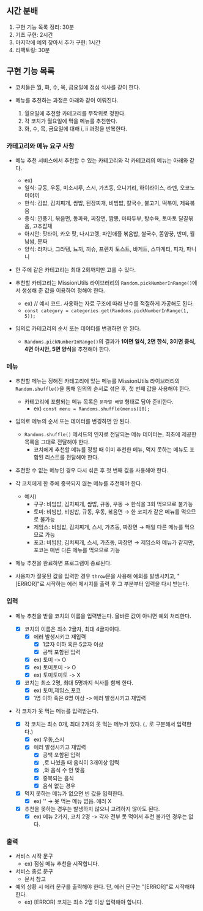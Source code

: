 ## 시간 분배

1. 구현 기능 목록 정리: 30분
2. 기초 구현: 2시간
3. 마지막에 예외 찾아서 추가 구현: 1시간
4. 리팩토링: 30분

## 구현 기능 목록

- 코치들은 월, 화, 수, 목, 금요일에 점심 식사를 같이 한다.
- 메뉴를 추천하는 과정은 아래와 같이 이뤄진다.

  1. 월요일에 추천할 카테고리를 무작위로 정한다.
  2. 각 코치가 월요일에 먹을 메뉴를 추천한다.
  3. 화, 수, 목, 금요일에 대해 i, ii 과정을 반복한다.

### 카테고리와 메뉴 요구 사항

- 메뉴 추천 서비스에서 추천할 수 있는 카테고리와 각 카테고리의 메뉴는 아래와 같다.

  - ex)
  - 일식: 규동, 우동, 미소시루, 스시, 가츠동, 오니기리, 하이라이스, 라멘, 오코노미야끼
  - 한식: 김밥, 김치찌개, 쌈밥, 된장찌개, 비빔밥, 칼국수, 불고기, 떡볶이, 제육볶음
  - 중식: 깐풍기, 볶음면, 동파육, 짜장면, 짬뽕, 마파두부, 탕수육, 토마토 달걀볶음, 고추잡채
  - 아시안: 팟타이, 카오 팟, 나시고렝, 파인애플 볶음밥, 쌀국수, 똠얌꿍, 반미, 월남쌈, 분짜
  - 양식: 라자냐, 그라탱, 뇨끼, 끼슈, 프렌치 토스트, 바게트, 스파게티, 피자, 파니니

- 한 주에 같은 카테고리는 최대 2회까지만 고를 수 있다.

- 추천할 카테고리는 MissionUtils 라이브러리의 `Random.pickNumberInRange()`에서 생성해 준 값을 이용하여 정해야 한다.
  - ex) // 예시 코드. 사용하는 자료 구조에 따라 난수를 적절하게 가공해도 된다.
  - `const category = categories.get(Randoms.pickNumberInRange(1, 5));`
- 임의로 카테고리의 순서 또는 데이터를 변경하면 안 된다.

  - `Randoms.pickNumberInRange()`의 결과가 **1이면 일식, 2면 한식, 3이면 중식, 4면 아시안, 5면 양식**을 추천해야 한다.

### 메뉴

- 추천할 메뉴는 정해진 카테고리에 있는 메뉴를 MissionUtils 라이브러리의 `Random.shuffle()`을 통해 임의의 순서로 섞은 후, 첫 번째 값을 사용해야 한다.

  - 카테고리에 포함되는 메뉴 목록은 `문자열 배열` 형태로 담아 준비한다.
    - ex) `const menu = Randoms.shuffle(menus)[0];`

- 임의로 메뉴의 순서 또는 데이터를 변경하면 안 된다.
  - `Randoms.shuffle()` 메서드의 인자로 전달되는 메뉴 데이터는, 최초에 제공한 목록을 그대로 전달해야 한다.
    - 코치에게 추천할 메뉴를 정할 때 이미 추천한 메뉴, 먹지 못하는 메뉴도 포함된 리스트를 전달해야 한다.
- 추천할 수 없는 메뉴인 경우 다시 섞은 후 첫 번째 값을 사용해야 한다.

- 각 코치에게 한 주에 중복되지 않는 메뉴를 추천해야 한다.
  - 예시)
    - 구구: 비빔밥, 김치찌개, 쌈밥, 규동, 우동 → 한식을 3회 먹으므로 불가능
    - 토미: 비빔밥, 비빔밥, 규동, 우동, 볶음면 → 한 코치가 같은 메뉴를 먹으므로 불가능
    - 제임스: 비빔밥, 김치찌개, 스시, 가츠동, 짜장면 → 매일 다른 메뉴를 먹으므로 가능
    - 포코: 비빔밥, 김치찌개, 스시, 가츠동, 짜장면 → 제임스와 메뉴가 같지만, 포코는 매번 다른 메뉴를 먹으므로 가능
- 메뉴 추천을 완료하면 프로그램이 종료된다.

- 사용자가 잘못된 값을 입력한 경우 `throw`문을 사용해 예외를 발생시키고, "[ERROR]"로 시작하는 에러 메시지를 출력 후 그 부분부터 입력을 다시 받는다.

### 입력

- 메뉴 추천을 받을 코치의 이름을 입력받는다. 올바른 값이 아니면 예외 처리한다.

  - [x] 코치의 이름은 최소 2글자, 최대 4글자이다.
    - [x] 에러 발생시키고 재입력
      - [x] 1글자 이하 혹은 5글자 이상
      - [x] 공백 포함된 입력
    - [x] ex) 토미 -> O
    - [x] ex) 토미토미 -> O
    - [x] ex) 토미토미토 -> X
  - [x] 코치는 최소 2명, 최대 5명까지 식사를 함께 한다.
    - [x] ex) 토미,제임스,포코
    - [x] 1명 이하 혹은 6명 이상 -> 에러 발생시키고 재입력

- 각 코치가 못 먹는 메뉴를 입력받는다.
  - [x] 각 코치는 최소 0개, 최대 2개의 못 먹는 메뉴가 있다. (`,` 로 구분해서 입력한다.)
    - [x] ex) 우동,스시
    - [x] 에러 발생시키고 재입력
      - [x] 공백 포함된 입력
      - [x] ,로 나눴을 때 음식이 3개이상 입력
      - [x] ,와 음식 수 안 맞음
      - [x] 중복되는 음식
      - [x] 음식 없는 경우
  - [x] 먹지 못하는 메뉴가 없으면 빈 값을 입력한다.
    - [x] ex) '' -> 못 먹는 메뉴 없음. 에러 X
  - [x] 추천을 못하는 경우는 발생하지 않으니 고려하지 않아도 된다.
    - [x] ex) 메뉴 2가지, 코치 2명 -> 각자 전부 못 먹어서 추천 불가인 경우는 없다.

### 출력

- 서비스 시작 문구
  - ex) 점심 메뉴 추천을 시작합니다.
- 서비스 종료 문구
  - 문서 참고
- 예외 상황 시 에러 문구를 출력해야 한다. 단, 에러 문구는 "[ERROR]"로 시작해야 한다.
  - ex) [ERROR] 코치는 최소 2명 이상 입력해야 합니다.
